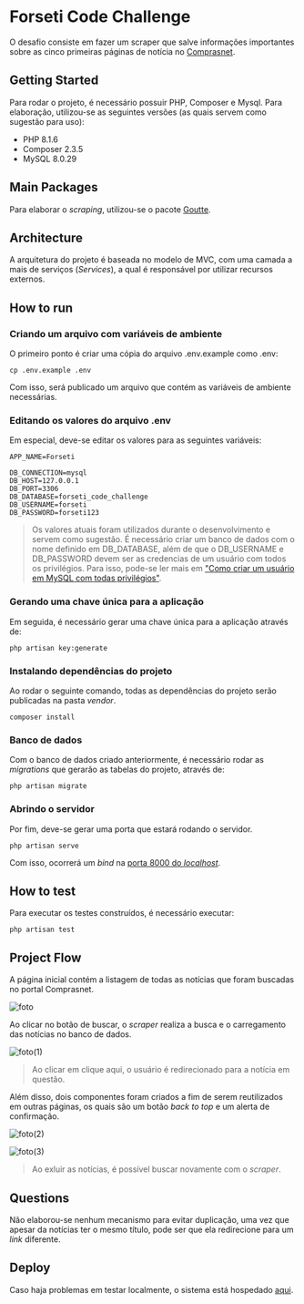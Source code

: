 # Forseti Code Challenge

O desafio consiste em fazer um scraper que salve informações importantes sobre as cinco primeiras páginas de notícia no [Comprasnet](https://www.gov.br/compras/pt-br/acesso-a-informacao/noticias).

## Getting Started

Para rodar o projeto, é necessário possuir PHP, Composer e Mysql. Para elaboração, utilizou-se as seguintes versões (as quais servem como sugestão para uso):

- PHP 8.1.6
- Composer 2.3.5
- MySQL 8.0.29

## Main Packages

Para elaborar o *scraping*, utilizou-se o pacote [Goutte](https://packagist.org/packages/weidner/goutte).

## Architecture

A arquitetura do projeto é baseada no modelo de MVC, com uma camada a mais de serviços (*Services*), a qual é responsável por utilizar recursos externos. 

## How to run

### Criando um arquivo com variáveis de ambiente

O primeiro ponto é criar uma cópia do arquivo .env.example como .env:

```
cp .env.example .env
```

Com isso, será publicado um arquivo que contém as variáveis de ambiente necessárias. 

### Editando os valores do arquivo .env

Em especial, deve-se editar os valores para as seguintes variáveis:

```
APP_NAME=Forseti

DB_CONNECTION=mysql
DB_HOST=127.0.0.1
DB_PORT=3306
DB_DATABASE=forseti_code_challenge
DB_USERNAME=forseti
DB_PASSWORD=forseti123
```

> Os valores atuais foram utilizados durante o desenvolvimento e servem como sugestão.
> É necessário criar um banco de dados com o nome definido em DB_DATABASE, além de que o DB_USERNAME e DB_PASSWORD devem ser as credencias de um usuário com todos os privilégios. Para isso, pode-se ler mais em ["Como criar um usuário em MySQL com todas privilégios"](https://phoenixnap.com/kb/how-to-create-new-mysql-user-account-grant-privileges).

### Gerando uma chave única para a aplicação

Em seguida, é necessário gerar uma chave única para a aplicação através de:

```
php artisan key:generate
```

### Instalando dependências do projeto

Ao rodar o seguinte comando, todas as dependências do projeto serão publicadas na pasta *vendor*.

```
composer install
```

### Banco de dados

Com o banco de dados criado anteriormente, é necessário rodar as *migrations* que gerarão as tabelas do projeto, através de:

```
php artisan migrate
```

### Abrindo o servidor

Por fim, deve-se gerar uma porta que estará rodando o servidor.

```
php artisan serve
```

Com isso, ocorrerá um *bind* na [porta 8000 do *localhost*](http://localhost:8000/). 

## How to test

Para executar os testes construídos, é necessário executar:

```
php artisan test
```

## Project Flow

A página inicial contém a listagem de todas as notícias que foram buscadas no portal Comprasnet.

![foto](https://user-images.githubusercontent.com/40179398/171052256-41a1fcdb-0b01-4716-999c-f51cec06192d.jpg)

Ao clicar no botão de buscar, o *scraper* realiza a busca e o carregamento das notícias no banco de dados.

![foto(1)](https://user-images.githubusercontent.com/40179398/171052544-4096d566-02c5-4414-8d55-4dde774f8ed0.jpg)


> Ao clicar em clique aqui, o usuário é redirecionado para a notícia em questão.

Além disso, dois componentes foram criados a fim de serem reutilizados em outras páginas, os quais são um botão *back to top* e um alerta de confirmação.

![foto(2)](https://user-images.githubusercontent.com/40179398/171052734-9b81375a-4e30-418c-b5cd-7bce528c0e36.jpg)

![foto(3)](https://user-images.githubusercontent.com/40179398/171052794-834684b6-1809-4c36-9cf8-e4aea771687c.jpg)

> Ao exluir as notícias, é possível buscar novamente com o *scraper*.

## Questions

Não elaborou-se nenhum mecanismo para evitar duplicação, uma vez que apesar da notícias ter o mesmo título, pode ser que ela redirecione para um *link* diferente.

## Deploy

Caso haja problemas em testar localmente, o sistema está hospedado [aqui](http://forseti-code-challenge.herokuapp.com/).
